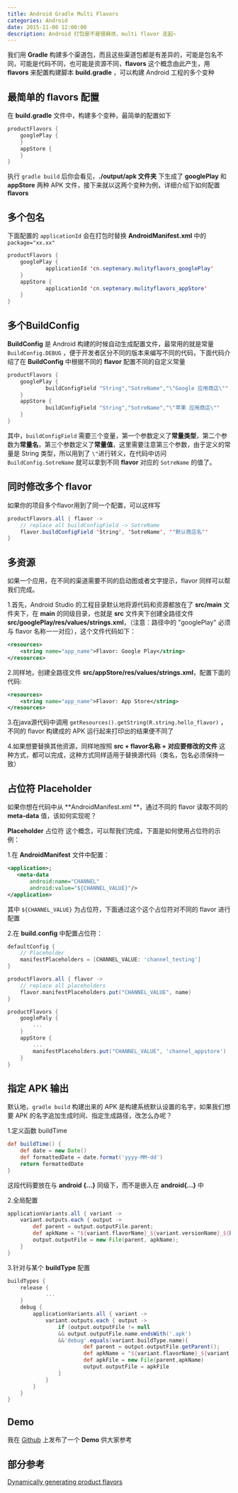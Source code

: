 ```yaml
---
title: Android Gradle Multi Flavors
categories: Android
date: 2015-11-08 12:00:00
description: Android 打包是不是很麻烦，multi flavor 走起~
---
```


我们用 **Gradle** 构建多个渠道包，而且这些渠道包都是有差异的，可能是包名不同，可能是代码不同，也可能是资源不同，**flavors**  这个概念由此产生，用  **flavors** 来配置构建脚本 **build.gradle** ，可以构建 Android 工程的多个变种

最简单的 flavors 配置
---

在 **build.gradle** 文件中，构建多个变种，最简单的配置如下

```java
productFlavors {
	googlePlay {
	}
	appStore {
	}
}
```

执行 `gradle build` 后你会看见，**./output/apk 文件夹** 下生成了 **googlePlay** 和 **appStore** 两种 APK 文件，接下来就以这两个变种为例，详细介绍下如何配置 **flavors**

<!--more-->

多个包名
---

下面配置的 `applicationId` 会在打包时替换 **AndroidManifest.xml** 中的 `package="xx.xx"`

```java
productFlavors {
	googlePlay {
			applicationId 'cn.septenary.mulityflavors_googlePlay'
	}
	appStore {
			applicationId 'cn.septenary.mulityflavors_appStore'
	}
}
```


多个BuildConfig
---

**BuildConfig** 是 Android 构建的时候自动生成配置文件，最常用的就是常量 `BuildConfig.DEBUG` ，便于开发者区分不同的版本来编写不同的代码，下面代码介绍了在 **BuildConfig** 中根据不同的 **flavor**  配置不同的自定义常量

```java
productFlavors {
	googlePlay {
			buildConfigField "String","SotreName","\"Google 应用商店\""
	}
	appStore {
			buildConfigField "String","SotreName","\"苹果 应用商店\""
	}
}
```

其中，`buildConfigField` 需要三个变量，第一个参数定义了**常量类型**，第二个参数为**常量名**，第三个参数定义了**常量值**，这里需要注意第三个参数，由于定义的常量是 String 类型，所以用到了 `\"`进行转义，在代码中访问 `BuildConfig.SotreName`  就可以拿到不同 **flavor** 对应的 `SotreName` 的值了。


同时修改多个 flavor
---
如果你的项目多个flavor用到了同一个配置，可以这样写
 
```java
productFlavors.all { flavor ->
	// replace all buildConfigField -> SotreName
	flavor.buildConfigField 'String', 'SotreName', '"默认商店名"'
}
```


多资源
---
如果一个应用，在不同的渠道需要不同的启动图或者文字提示，flavor 同样可以帮我们完成。

1.首先，Android Studio 的工程目录默认地将源代码和资源都放在了 **src/main** 文件夹下，在 **main** 的同级目录，也就是  **src** 文件夹下创建全路径文件 **src/googlePlay/res/values/strings.xml**，（注意：路径中的 "googlePlay" 必须与 flavor 名称一一对应），这个文件代码如下：
   
```xml
<resources>
	<string name="app_name">Flavor: Google Play</string>
</resources>
```


2.同样地，创建全路径文件 **src/appStore/res/values/strings.xml**，配置下面的代码:

```xml
<resources>
	<string name="app_name">Flavor: App Store</string>
</resources>
```    

3.在java源代码中调用 `getResources().getString(R.string.hello_flavor)` ，不同的 flavor 构建成的 APK 运行起来打印出的结果便不同了


4.如果想要替换其他资源，同样地按照 **src + flavor名称 + 对应要修改的文件** 这种方式，都可以完成，这种方式同样适用于替换源代码（类名，包名必须保持一致）

占位符 Placeholder
---

如果你想在代码中从 **AndroidManifest.xml **，通过不同的 flavor 读取不同的 **meta-data** 值，该如何实现呢？


**Placeholder** 占位符 这个概念，可以帮我们完成，下面是如何使用占位符的示例：

1.在 **AndroidManifest** 文件中配置：
 
 ```xml
<application>;
	<meta-data
		android:name="CHANNEL"
		android:value="${CHANNEL_VALUE}"/>
</application>
```

其中 `${CHANNEL_VALUE}` 为占位符，下面通过这个这个占位符对不同的 flavor 进行配置

2.在 **build.config** 中配置占位符：

```groovy
defaultConfig {
	// Placeholder
	manifestPlaceholders = [CHANNEL_VALUE: 'channel_testing']
}

productFlavors.all { flavor ->
	// replace all placeholders
	flavor.manifestPlaceholders.put("CHANNEL_VALUE", name)
}

productFlavors {
	googlePaly {
		...
	}
	appStore {
		...
		manifestPlaceholders.put("CHANNEL_VALUE", 'channel_appstore')
	}
}
```

指定 APK 输出
---

默认地，`gradle build` 构建出来的 APK 是构建系统默认设置的名字，如果我们想要 APK 的名字追加生成时间、指定生成路径，改怎么办呢？



1.定义函数 buildTime
   
```groovy
def buildTime() {
	def date = new Date()
	def formattedDate = date.format('yyyy-MM-dd')
	return formattedDate
}
```

这段代码要放在与 **android {...}** 同级下，而不是嵌入在 **android{...}** 中


2.全局配置

```groovy
applicationVariants.all { variant ->
	variant.outputs.each { output ->
		def parent = output.outputFile.parent;
		def apkName = "${variant.flavorName}_${variant.versionName}_${buildTime()}.apk"
		output.outputFile = new File(parent, apkName);
	}
}
```


3.针对与某个 **buildType** 配置
 
```groovy
buildTypes {
	release {
			...
	}
	debug {
		applicationVariants.all { variant ->
			variant.outputs.each { output ->
				if (output.outputFile != null 
				&& output.outputFile.name.endsWith('.apk') 
				&&'debug'.equals(variant.buildType.name){
						def parent = output.outputFile.getParent();
						def apkName = "${variant.flavorName}_${variant.versionName}_${buildTime()}.apk"
						def apkFile = new File(parent,apkName)
						output.outputFile = apkFile
				}
			}
		}
	}
}
```
    
Demo
---
我在 [Github](https://github.com/Ryfthink/Android-Gradle-Mulity-Flavor) 上发布了一个 **Demo** 供大家参考


部分参考
---
[Dynamically generating product flavors](http://stackoverflow.com/questions/20976946/dynamically-generating-product-flavors)